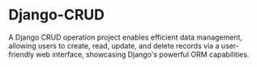 # Django-CRUD
A Django CRUD operation project enables efficient data management, allowing users to create, read, update, and delete records via a user-friendly web interface, showcasing Django's powerful ORM capabilities.
